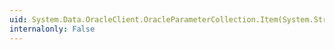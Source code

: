 ```yaml
---
uid: System.Data.OracleClient.OracleParameterCollection.Item(System.String)
internalonly: False
---
```

